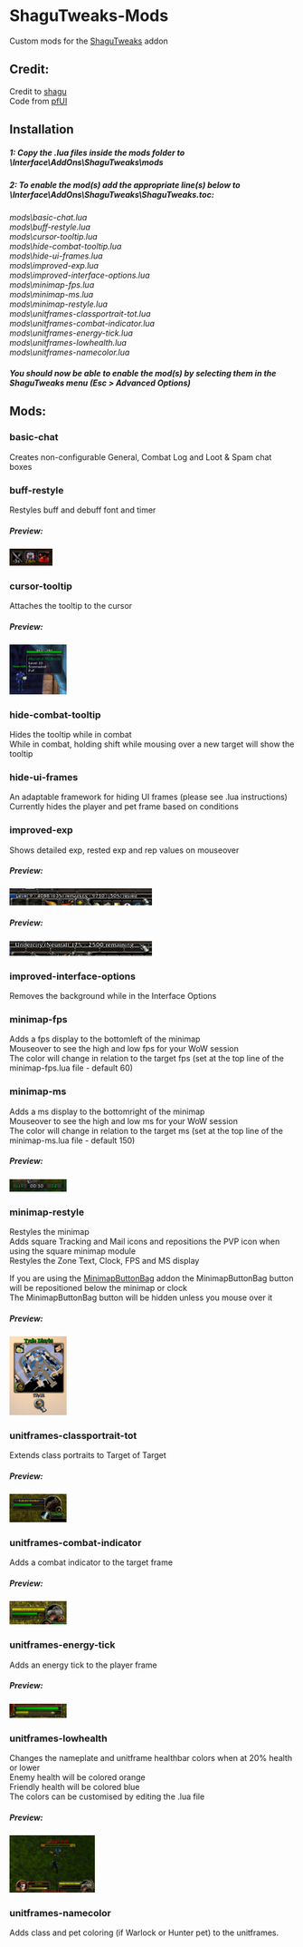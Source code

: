 # ShaguTweaks-Mods
Custom mods for the [ShaguTweaks](https://shagu.org/ShaguTweaks/) addon

## Credit:<br>
Credit to [shagu](https://github.com/shagu)
<br>
Code from [pfUI](https://shagu.org/pfUI/)

## Installation

##### 1: Copy the .lua files inside the mods folder to \Interface\AddOns\ShaguTweaks\mods

##### 2: To enable the mod(s) add the appropriate line(s) below to \Interface\AddOns\ShaguTweaks\ShaguTweaks.toc:

<i>
mods\basic-chat.lua<br>
mods\buff-restyle.lua<br>
mods\cursor-tooltip.lua<br>
mods\hide-combat-tooltip.lua<br>
mods\hide-ui-frames.lua<br>
mods\improved-exp.lua<br>
mods\improved-interface-options.lua<br>
mods\minimap-fps.lua<br>
mods\minimap-ms.lua<br>
mods\minimap-restyle.lua<br>
mods\unitframes-classportrait-tot.lua<br>
mods\unitframes-combat-indicator.lua<br>
mods\unitframes-energy-tick.lua<br>
mods\unitframes-lowhealth.lua<br>
mods\unitframes-namecolor.lua<br>
</i>

##### You should now be able to enable the mod(s) by selecting them in the ShaguTweaks menu (Esc > Advanced Options)

## Mods:

### basic-chat
Creates non-configurable General, Combat Log and Loot & Spam chat boxes

### buff-restyle
Restyles buff and debuff font and timer<br>

##### Preview:
<img src="https://raw.githubusercontent.com/GryllsAddons/AddonPreviews/main/ShaguTweaks-Mods/ST_BuffRestyle.png" width=15% height=15%/>

### cursor-tooltip
Attaches the tooltip to the cursor<br>

##### Preview:
<img src="https://raw.githubusercontent.com/GryllsAddons/AddonPreviews/main/ShaguTweaks-Mods/ST_TooltipCursor.png" width=20% height=20%/>

### hide-combat-tooltip
Hides the tooltip while in combat<br>
While in combat, holding shift while mousing over a new target will show the tooltip

### hide-ui-frames
An adaptable framework for hiding UI frames (please see .lua instructions)<br>
Currently hides the player and pet frame based on conditions

### improved-exp
Shows detailed exp, rested exp and rep values on mouseover

##### Preview:
<img src="https://github.com/GryllsAddons/AddonPreviews/blob/main/ShaguTweaks-Mods/ST_ImpExp1.png" width=50% height=20%/>

##### Preview:
<img src="https://github.com/GryllsAddons/AddonPreviews/blob/main/ShaguTweaks-Mods/ST_ImpExp2.png" width=50% height=20%/>

### improved-interface-options
Removes the background while in the Interface Options

### minimap-fps
Adds a fps display to the bottomleft of the minimap<br>
Mouseover to see the high and low fps for your WoW session<br>
The color will change in relation to the target fps (set at the top line of the minimap-fps.lua file - default 60)

### minimap-ms
Adds a ms display to the bottomright of the minimap<br>
Mouseover to see the high and low ms for your WoW session<br>
The color will change in relation to the target ms (set at the top line of the minimap-ms.lua file - default 150)

##### Preview:
<img src="https://raw.githubusercontent.com/GryllsAddons/AddonPreviews/main/ShaguTweaks-Mods/ST_FPSMS2.png" width=20% height=20%/><br>

### minimap-restyle
Restyles the minimap<br>
Adds square Tracking and Mail icons and repositions the PVP icon when using the square minimap module<br>
Restyles the Zone Text, Clock, FPS and MS display

If you are using the [MinimapButtonBag](https://github.com/McPewPew/MinimapButtonBag-TurtleWoW) addon the MinimapButtonBag button will be repositioned below the minimap or clock<br>
The MinimapButtonBag button will be hidden unless you mouse over it<br>

##### Preview:
<img src="https://raw.githubusercontent.com/GryllsAddons/AddonPreviews/main/ShaguTweaks-Mods/ST_Restyle.png" width=20% height=20%/>

### unitframes-classportrait-tot
Extends class portraits to Target of Target

##### Preview:
<img src="https://raw.githubusercontent.com/GryllsAddons/AddonPreviews/main/ShaguTweaks-Mods/ST_TOTPortrait.png" width=20% height=20%/>

### unitframes-combat-indicator
Adds a combat indicator to the target frame

##### Preview:
<img src="https://raw.githubusercontent.com/GryllsAddons/AddonPreviews/main/ShaguTweaks-Mods/ST_CombatIndicator.png" width=20% height=20%/>

### unitframes-energy-tick
Adds an energy tick to the player frame

##### Preview:
<img src="https://github.com/GryllsAddons/AddonPreviews/blob/main/ShaguTweaks-Mods/ST_EnergyTick.png" width=20% height=20%/>

### unitframes-lowhealth
Changes the nameplate and unitframe healthbar colors when at 20% health or lower<br>
Enemy health will be colored orange<br>
Friendly health will be colored blue<br>
The colors can be customised by editing the .lua file

##### Preview:
<img src="https://raw.githubusercontent.com/GryllsAddons/AddonPreviews/main/ShaguTweaks-Mods/ST_Lowhealth2.png" width=30% height=30%/>

### unitframes-namecolor
Adds class and pet coloring (if Warlock or Hunter pet) to the unitframes.
